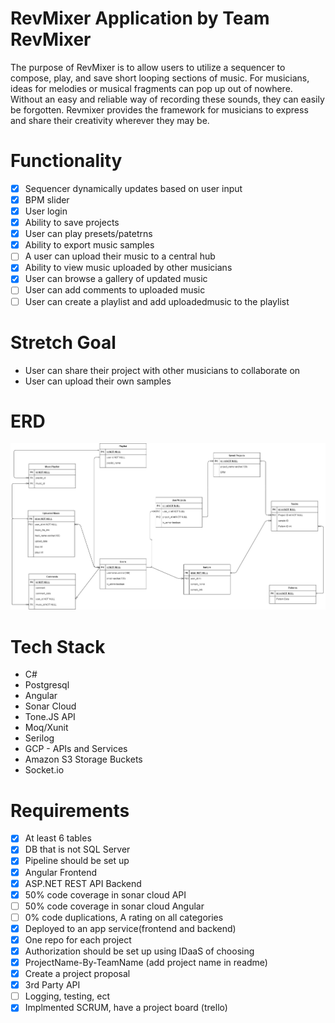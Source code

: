 # RevMixer Application by Team RevMixer
The purpose of RevMixer is to allow users to utilize a sequencer to compose, play, and save short looping sections of music.
For musicians, ideas for melodies or musical fragments can pop up out of nowhere. Without an easy and reliable way of recording these sounds,
they can easily be forgotten. Revmixer provides the framework for musicians to express and share their creativity wherever they may be.

# Functionality
- [X] Sequencer dynamically updates based on user input
- [X] BPM slider
- [X] User login
- [X] Ability to save projects
- [X] User can play presets/patetrns
- [X] Ability to export music samples
- [ ] A user can upload their music to a central hub
- [X] Ability to view music uploaded by other musicians
- [X] User can browse a gallery of updated music
- [ ] User can add comments to uploaded music
- [ ] User can create a playlist and add uploadedmusic to the playlist

# Stretch Goal
* User can share their project with other musicians to collaborate on
* User can upload their own samples

# ERD
![ER Diagram](ER.jpg)

# Tech Stack
* C#
* Postgresql
* Angular
* Sonar Cloud
* Tone.JS API
* Moq/Xunit
* Serilog
* GCP - APIs and Services
* Amazon S3 Storage Buckets
* Socket.io

# Requirements
- [X] At least 6 tables
- [X] DB that is not SQL Server
- [X] Pipeline should be set up
- [X] Angular Frontend
- [X] ASP.NET REST API Backend
- [X] 50% code coverage in sonar cloud API
- [ ] 50% code coverage in sonar cloud Angular
- [ ] 0% code duplications, A rating on all categories
- [X] Deployed to an app service(frontend and backend)
- [X] One repo for each project
- [X] Authorization should be set up using IDaaS of choosing
- [X] ProjectName-By-TeamName (add project name in readme)
- [x] Create a project proposal
- [X] 3rd Party API
- [ ] Logging, testing, ect
- [X] Implmented SCRUM, have a project board (trello)
